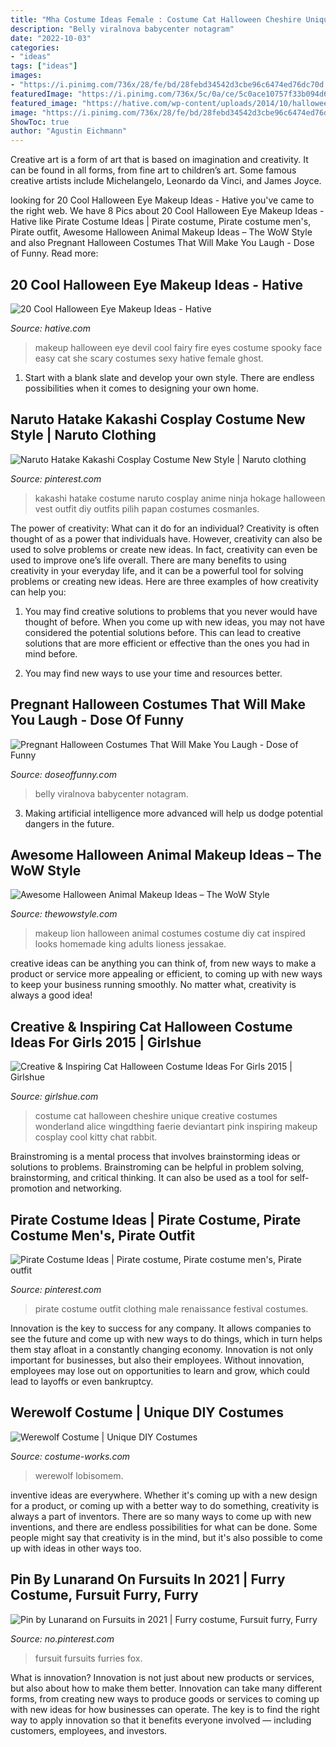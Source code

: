 ```yaml
---
title: "Mha Costume Ideas Female : Costume Cat Halloween Cheshire Unique Creative Costumes Wonderland Alice Wingdthing Faerie Deviantart Pink Inspiring Makeup Cosplay Cool Kitty Chat Rabbit"
description: "Belly viralnova babycenter notagram"
date: "2022-10-03"
categories:
- "ideas"
tags: ["ideas"]
images:
- "https://i.pinimg.com/736x/28/fe/bd/28febd34542d3cbe96c6474ed76dc70d.jpg"
featuredImage: "https://i.pinimg.com/736x/5c/0a/ce/5c0ace10757f33b094d693852dfd2fcd.jpg"
featured_image: "https://hative.com/wp-content/uploads/2014/10/halloween-eye-makeup/13-halloween-eye-makeup-ideas.jpg"
image: "https://i.pinimg.com/736x/28/fe/bd/28febd34542d3cbe96c6474ed76dc70d.jpg"
ShowToc: true
author: "Agustin Eichmann"
---
```



Creative art is a form of art that is based on imagination and creativity. It can be found in all forms, from fine art to children’s art. Some famous creative artists include Michelangelo, Leonardo da Vinci, and James Joyce.

	

		
looking for 20 Cool Halloween Eye Makeup Ideas - Hative you've came to the right web. We have 8 Pics about 20 Cool Halloween Eye Makeup Ideas - Hative like Pirate Costume Ideas | Pirate costume, Pirate costume men&#039;s, Pirate outfit, Awesome Halloween Animal Makeup Ideas – The WoW Style and also Pregnant Halloween Costumes That Will Make You Laugh - Dose of Funny. Read more:
		
    
## 20 Cool Halloween Eye Makeup Ideas - Hative

<img loading=lazy src="https://hative.com/wp-content/uploads/2014/10/halloween-eye-makeup/13-halloween-eye-makeup-ideas.jpg" onerror="this.onerror=null;this.src='https://tse4.mm.bing.net/th?id=OIP.1W3Lvf96JcjJAJRGQkla6gHaLH&amp;pid=15.1';" alt="20 Cool Halloween Eye Makeup Ideas - Hative">

_Source: hative.com_

>makeup halloween eye devil cool fairy fire eyes costume spooky face easy cat she scary costumes sexy hative female ghost. 

	

1. Start with a blank slate and develop your own style. There are endless possibilities when it comes to designing your own home.

    
## Naruto Hatake Kakashi Cosplay Costume New Style | Naruto Clothing

<img loading=lazy src="https://i.pinimg.com/736x/3a/06/77/3a0677850814256222b8dcfb76aedbd6.jpg" onerror="this.onerror=null;this.src='https://tse3.mm.bing.net/th?id=OIP.kvJAWIHqImpxL6SdkRHXnwHaLH&amp;pid=15.1';" alt="Naruto Hatake Kakashi Cosplay Costume New Style | Naruto clothing">

_Source: pinterest.com_

>kakashi hatake costume naruto cosplay anime ninja hokage halloween vest outfit diy outfits pilih papan costumes cosmanles. 

	

The power of creativity: What can it do for an individual?
Creativity is often thought of as a power that individuals have. However, creativity can also be used to solve problems or create new ideas. In fact, creativity can even be used to improve one’s life overall. There are many benefits to using creativity in your everyday life, and it can be a powerful tool for solving problems or creating new ideas. Here are three examples of how creativity can help you: 
1) You may find creative solutions to problems that you never would have thought of before. When you come up with new ideas, you may not have considered the potential solutions before. This can lead to creative solutions that are more efficient or effective than the ones you had in mind before. 

2) You may find new ways to use your time and resources better.

    
## Pregnant Halloween Costumes That Will Make You Laugh - Dose Of Funny

<img loading=lazy src="https://www.doseoffunny.com/wp-content/uploads/2014/09/pregnant-halloween-costumes-3.jpg" onerror="this.onerror=null;this.src='https://tse3.mm.bing.net/th?id=OIP.3z_nvNpBjQO7MEImlv45nQHaMY&amp;pid=15.1';" alt="Pregnant Halloween Costumes That Will Make You Laugh - Dose of Funny">

_Source: doseoffunny.com_

>belly viralnova babycenter notagram. 

	

3. Making artificial intelligence more advanced will help us dodge potential dangers in the future.

    
## Awesome Halloween Animal Makeup Ideas – The WoW Style

<img loading=lazy src="http://thewowstyle.com/wp-content/uploads/2016/06/Lion-Animal-Halloween-Makeup.jpg" onerror="this.onerror=null;this.src='https://tse3.mm.bing.net/th?id=OIP.BZdMCXNcw8ZaXZ13hk9BKgHaLH&amp;pid=15.1';" alt="Awesome Halloween Animal Makeup Ideas – The WoW Style">

_Source: thewowstyle.com_

>makeup lion halloween animal costumes costume diy cat inspired looks homemade king adults lioness jessakae. 

	

creative ideas can be anything you can think of, from new ways to make a product or service more appealing or efficient, to coming up with new ways to keep your business running smoothly. No matter what, creativity is always a good idea!

    
## Creative &amp; Inspiring Cat Halloween Costume Ideas For Girls 2015 | Girlshue

<img loading=lazy src="http://www.girlshue.com/wp-content/uploads/2015/09/Creative-Inspiring-Cat-Halloween-Costume-Ideas-For-Girls-2015-3.jpg" onerror="this.onerror=null;this.src='https://tse4.mm.bing.net/th?id=OIP.Hyrrb1klTgONbhDEZGLgtwHaLo&amp;pid=15.1';" alt="Creative &amp; Inspiring Cat Halloween Costume Ideas For Girls 2015 | Girlshue">

_Source: girlshue.com_

>costume cat halloween cheshire unique creative costumes wonderland alice wingdthing faerie deviantart pink inspiring makeup cosplay cool kitty chat rabbit. 

	

Brainstroming is a mental process that involves brainstorming ideas or solutions to problems. Brainstroming can be helpful in problem solving, brainstorming, and critical thinking. It can also be used as a tool for self-promotion and networking.

    
## Pirate Costume Ideas | Pirate Costume, Pirate Costume Men&#039;s, Pirate Outfit

<img loading=lazy src="https://i.pinimg.com/736x/5c/0a/ce/5c0ace10757f33b094d693852dfd2fcd.jpg" onerror="this.onerror=null;this.src='https://tse4.mm.bing.net/th?id=OIP.gsp8i0NIJ1ylSUUEXrofLQHaLH&amp;pid=15.1';" alt="Pirate Costume Ideas | Pirate costume, Pirate costume men&#039;s, Pirate outfit">

_Source: pinterest.com_

>pirate costume outfit clothing male renaissance festival costumes. 

	

Innovation is the key to success for any company. It allows companies to see the future and come up with new ways to do things, which in turn helps them stay afloat in a constantly changing economy. Innovation is not only important for businesses, but also their employees. Without innovation, employees may lose out on opportunities to learn and grow, which could lead to layoffs or even bankruptcy.

    
## Werewolf Costume | Unique DIY Costumes

<img loading=lazy src="https://photos.costume-works.com/full/werewolf44.jpg" onerror="this.onerror=null;this.src='https://tse3.mm.bing.net/th?id=OIP.6brZLOrrW5FNdiGKNL30GAHaLz&amp;pid=15.1';" alt="Werewolf Costume | Unique DIY Costumes">

_Source: costume-works.com_

>werewolf lobisomem. 

	

inventive ideas are everywhere. Whether it's coming up with a new design for a product, or coming up with a better way to do something, creativity is always a part of inventors. There are so many ways to come up with new inventions, and there are endless possibilities for what can be done. Some people might say that creativity is in the mind, but it's also possible to come up with ideas in other ways too.

    
## Pin By Lunarand On Fursuits In 2021 | Furry Costume, Fursuit Furry, Furry

<img loading=lazy src="https://i.pinimg.com/736x/28/fe/bd/28febd34542d3cbe96c6474ed76dc70d.jpg" onerror="this.onerror=null;this.src='https://tse4.mm.bing.net/th?id=OIP.Tu0VdAwmGOHTIAknAhZxHgHaLG&amp;pid=15.1';" alt="Pin by Lunarand on Fursuits in 2021 | Furry costume, Fursuit furry, Furry">

_Source: no.pinterest.com_

>fursuit fursuits furries fox. 

	

What is innovation?
Innovation is not just about new products or services, but also about how to make them better. Innovation can take many different forms, from creating new ways to produce goods or services to coming up with new ideas for how businesses can operate. The key is to find the right way to apply innovation so that it benefits everyone involved ― including customers, employees, and investors.

